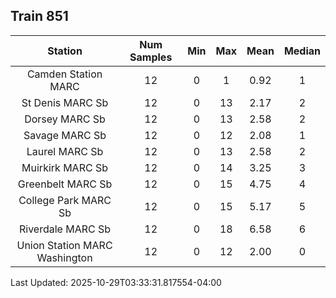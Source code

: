 ## Train 851

| Station | Num Samples | Min | Max | Mean | Median |
| :-----: | :---------: | :-: | :-: | :--: | :----: |
| Camden Station MARC | 12 | 0 | 1 | 0.92 | 1 |
| St Denis MARC Sb | 12 | 0 | 13 | 2.17 | 2 |
| Dorsey MARC Sb | 12 | 0 | 13 | 2.58 | 2 |
| Savage MARC Sb | 12 | 0 | 12 | 2.08 | 1 |
| Laurel MARC Sb | 12 | 0 | 13 | 2.58 | 2 |
| Muirkirk MARC Sb | 12 | 0 | 14 | 3.25 | 3 |
| Greenbelt MARC Sb | 12 | 0 | 15 | 4.75 | 4 |
| College Park MARC Sb | 12 | 0 | 15 | 5.17 | 5 |
| Riverdale MARC Sb | 12 | 0 | 18 | 6.58 | 6 |
| Union Station MARC Washington | 12 | 0 | 12 | 2.00 | 0 |


Last Updated: 2025-10-29T03:33:31.817554-04:00